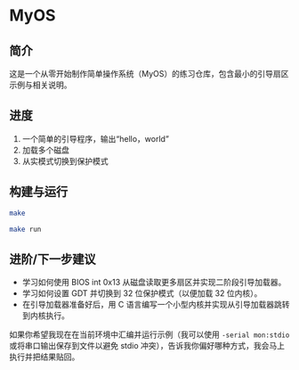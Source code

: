 # MyOS

## 简介

这是一个从零开始制作简单操作系统（MyOS）的练习仓库，包含最小的引导扇区示例与相关说明。

## 进度

1. 一个简单的引导程序，输出“hello，world”
2. 加载多个磁盘
3. 从实模式切换到保护模式


## 构建与运行

```bash
make

make run
```

## 进阶/下一步建议

- 学习如何使用 BIOS int 0x13 从磁盘读取更多扇区并实现二阶段引导加载器。
- 学习如何设置 GDT 并切换到 32 位保护模式（以便加载 32 位内核）。
- 在引导加载器准备好后，用 C 语言编写一个小型内核并实现从引导加载器跳转到内核执行。

如果你希望我现在在当前环境中汇编并运行示例（我可以使用 `-serial mon:stdio` 或将串口输出保存到文件以避免 stdio 冲突），告诉我你偏好哪种方式，我会马上执行并把结果贴回。